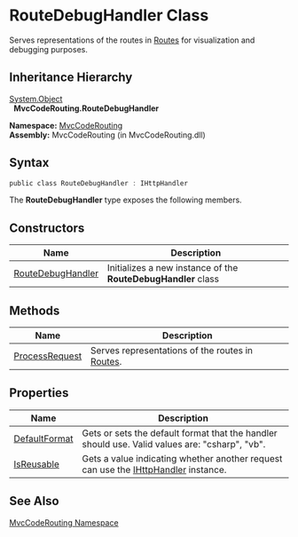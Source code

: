 RouteDebugHandler Class
=======================
Serves representations of the routes in [Routes][1] for visualization and debugging purposes.


Inheritance Hierarchy
---------------------
[System.Object][2]  
  **MvcCodeRouting.RouteDebugHandler**  

**Namespace:** [MvcCodeRouting][3]  
**Assembly:** MvcCodeRouting (in MvcCodeRouting.dll)

Syntax
------

```csharp
public class RouteDebugHandler : IHttpHandler
```

The **RouteDebugHandler** type exposes the following members.


Constructors
------------

Name                   | Description                                                   
---------------------- | ------------------------------------------------------------- 
[RouteDebugHandler][4] | Initializes a new instance of the **RouteDebugHandler** class 


Methods
-------

Name                | Description                                          
------------------- | ---------------------------------------------------- 
[ProcessRequest][5] | Serves representations of the routes in [Routes][1]. 


Properties
----------

Name               | Description                                                                                    
------------------ | ---------------------------------------------------------------------------------------------- 
[DefaultFormat][6] | Gets or sets the default format that the handler should use. Valid values are: "csharp", "vb". 
[IsReusable][7]    | Gets a value indicating whether another request can use the [IHttpHandler][8] instance.        


See Also
--------
[MvcCodeRouting Namespace][3]  

[1]: http://msdn.microsoft.com/en-us/library/cc679803
[2]: http://msdn.microsoft.com/en-us/library/e5kfa45b
[3]: ../README.md
[4]: _ctor.md
[5]: ProcessRequest.md
[6]: DefaultFormat.md
[7]: IsReusable.md
[8]: http://msdn.microsoft.com/en-us/library/7ezc17x8